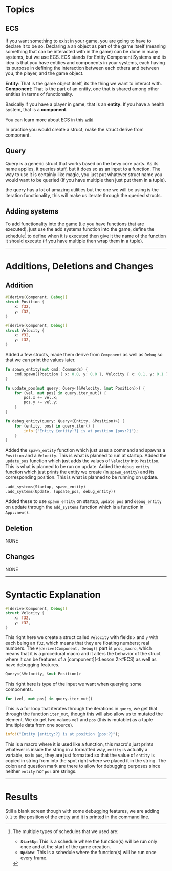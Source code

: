 # Topics
## ECS
If you want something to exist in your game, you are going to have to declare it to be so.
Declaring a an object as part of the game itself (meaning something that can be interacted with in the game) can be done in many systems, but we use ECS.
ECS stands for Entity Component Systems and its idea is that you have entities and components in your systems, each having its purpose in defining the interaction between each others and between you, the player, and the game object.

**Entity**: That is the game object itself, its the thing we want to interact with.
**Component**: That is the part of an entity, one that is shared among other entities in terms of functionality.

Basically if you have a player in game, that is an **entity**. If you have a health system, that is a **component**.

You can learn more about ECS in this [wiki](https://en.wikipedia.org/wiki/Entity_component_system)

In practice you would create a struct, make the struct derive from component.

## Query
Query is a generic struct that works based on the bevy core parts. As its name applies, it queries stuff, but it does so as an input to a function.
The way to use it is certainly like magic, you just put whatever struct name you would want to be queried (If you have multiple then just put them in a tuple).

the query has a lot of amazing utilities but the one we will be using is the iteration functionality, this will make us iterate through the queried structs.

## Adding systems
To add functionality into the game (i.e you have functions that are executed), just use the add systems function into the game, define the schedule[^1] to define when it is executed then give it the name of the function it should execute (if you have multiple then wrap them in a tuple).

___
# Additions, Deletions and Changes

## Addition

```rust
#[derive(Component, Debug)]
struct Position {
    x: f32,
    y: f32,
}

#[derive(Component, Debug)]
struct Velocity {
    x: f32,
    y: f32,
}
```

Added a few structs, made them derive from `Component` as well as `Debug` so that we can print the values later.

```rust
fn spawn_entity(mut cmd: Commands) {
    cmd.spawn((Position { x: 0.0, y: 0.0 }, Velocity { x: 0.1, y: 0.1 }));
}

fn update_pos(mut query: Query<(&Velocity, &mut Position)>) {
    for (vel, mut pos) in query.iter_mut() {
        pos.x += vel.x;
        pos.y += vel.y;
    }
}

fn debug_entity(query: Query<(Entity, &Position)>) {
    for (entity, pos) in query.iter() {
        info!("Entity {entity:?} is at position {pos:?}");
    }
}
```

Added the `spawn_entity` function which just uses a command and spawns a `Position` and a `Velocity`. This is what is planned to run at startup.
Added the `update_pos` function which just adds the values of `Velocity` into `Position`. This is what is planned to be run on update.
Added the `debug_entity` function which just prints the entity we create (in `spawn_entity`) and its corresponding position. This is what is planned to be running on update.

```rust
.add_systems(Startup, spawn_entity)
.add_systems(Update, (update_pos, debug_entity))
```

Added these to use `spawn_entity` on startup, `update_pos` and `debug_entity` on update through the `add_systems` function which is a function in `App::new()`.

## Deletion

NONE

## Changes

NONE

___
# Syntactic Explanation

```rust
#[derive(Component, Debug)]
struct Velocity {
    x: f32,
    y: f32,
}
```

This right here we create a struct called `Velocity` with fields `x` and `y` with each being an `f32`, which means that they are floating numbers; real numbers.
The `#[derive(Component, Debug)]` part is `proc_macro`, which means that it is a procedural macro and it alters the behavior of the struct where it can be features of a [component](<Lesson 2>#ECS) as well as have debugging features.

```rust
Query<(&Velocity, &mut Position)>
```

This right here is type of the input we want when querying some components.

```rust
for (vel, mut pos) in query.iter_mut()
```

This is a for loop that iterates through the iterations in `query`, we get that through the function `iter_mut`, though this will also allow us to mutated the element. We do get two values `vel` and `pos` (this is mutable) as a tuple (multiple data from one source).

```rust
info!("Entity {entity:?} is at position {pos:?}");
```

This is a macro where it is used like a function, this macro's just prints whatever is inside the string in a formatted way, `entity` is actually a variable, so is `pos`, they are just formatted so that the value of `entity` is copied in string from into the spot right where we placed it in the string. The colon and question mark are there to allow for debugging purposes since neither `entity` nor `pos` are strings.

___
# Results

Still a blank screen though with some debugging features, we are adding `0.1` to the position of the entity and it is printed in the command line.

[^1]: The multiple types of schedules that we used are:
	- **`StartUp`**: This is a schedule where the function(s) will be run only once and at the start of the game creation.
	- **`Update`**: This is a schedule where the function(s) will be run once every frame.